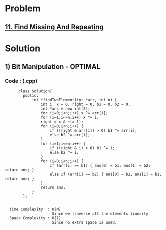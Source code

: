 # Problem

## [11. Find Missing And Repeating](https://practice.geeksforgeeks.org/problems/find-missing-and-repeating2512/1/#)


# Solution 

## 1) Bit Manipulation - OPTIMAL

       
      
      
   ### Code : (.cpp)
    
          class Solution{
            public:
                int *findTwoElement(int *arr, int n) {
                    int i, x = 0, right = 0, b1 = 0, b2 = 0;
                    int *ans = new int[2];
                    for (i=0;i<n;i++) x ^= arr[i];
                    for (i=1;i<=n;i++) x ^= i;
                    right = x & ~(x-1);
                    for (i=0;i<n;i++) {
                        if ((right & arr[i]) > 0) b1 ^= arr[i];
                        else b2 ^= arr[i];
                    }
                    for (i=1;i<=n;i++) {
                        if ((right & i) > 0) b1 ^= i;
                        else b2 ^= i;
                    }
                    for (i=0;i<n;i++) {
                        if (arr[i] == b1) { ans[0] = b1; ans[1] = b2; return ans; }
                        else if (arr[i] == b2) { ans[0] = b2; ans[1] = b1; return ans; }
                    }
                    return ans;
                }
            };

 
      Time Complexity  : O(N) 
                         Since we traverse all the elements linearly
      Space Complexity : O(1)
                         Since no extra space is used.
